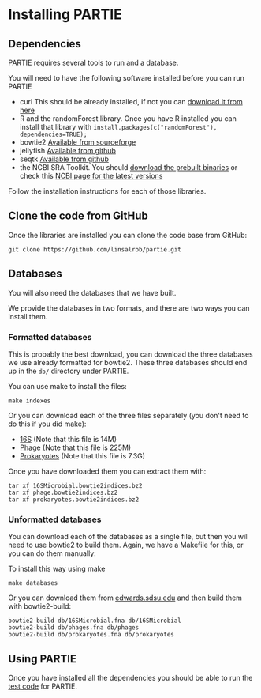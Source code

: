 # Installing PARTIE

## Dependencies

PARTIE requires several tools to run and a database.

You will need to have the following software installed before you can run PARTIE

- curl This should be already installed, if not you can [download it from here](https://curl.haxx.se/download.html)
- R and the randomForest library. Once you have R installed you can install that library with `install.packages(c("randomForest"), dependencies=TRUE);`
- bowtie2 [Available from sourceforge](https://sourceforge.net/projects/bowtie-bio/files/bowtie2/)
- jellyfish [Available from github](https://github.com/gmarcais/Jellyfish)
- seqtk [Available from github](https://github.com/lh3/seqtk)
- the NCBI SRA Toolkit. You should [download the prebuilt binaries](https://github.com/ncbi/sra-tools/wiki/Downloads) or check this [NCBI page for the latest versions](https://www.ncbi.nlm.nih.gov/sra/docs/toolkitsoft/)

Follow the installation instructions for each of those libraries.

## Clone the code from GitHub

Once the libraries are installed you can clone the code base from GitHub:

```
git clone https://github.com/linsalrob/partie.git
```


## Databases

You will also need the databases that we have built. 

We provide the databases in two formats, and there are two ways you can install them.

### Formatted databases

This is probably the best download, you can download the three databases we use already formatted for bowtie2. These three databases should end up in the `db/` directory under PARTIE.


You can use make to install the files:

```
make indexes
```

Or you can download each of the three files separately (you don't need to do this if you did make):


- [16S](https://edwards.sdsu.edu/PARTIE/16SMicrobial.bowtie2indices.bz2) (Note that this file is 14M)
- [Phage](http://edwards.sdsu.edu/PARTIE/phage.bowtie2indices.bz2) (Note that this file is 225M)
- [Prokaryotes](http://edwards.sdsu.edu/PARTIE/prokaryotes.bowtie2indices.bz2) (Note that this file is 7.3G)

Once you have downloaded them you can extract them with:

```
tar xf 16SMicrobial.bowtie2indices.bz2
tar xf phage.bowtie2indices.bz2
tar xf prokaryotes.bowtie2indices.bz2
```


### Unformatted databases

You can download each of the databases as a single file, but then you will need to use bowtie2 to build them. Again, we have a Makefile for this, or you can do them manually:


To install this way using make

```
make databases
```

Or you can download them from [edwards.sdsu.edu](http://edwards.sdsu.edu/PARTIE/partiedb.tar.bz2) and then build them with bowtie2-build:

```
bowtie2-build db/16SMicrobial.fna db/16SMicrobial
bowtie2-build db/phages.fna db/phages
bowtie2-build db/prokaryotes.fna db/prokaryotes
```

## Using PARTIE

Once you have installed all the dependencies you should be able to run the [test code](TEST.md) for PARTIE.
